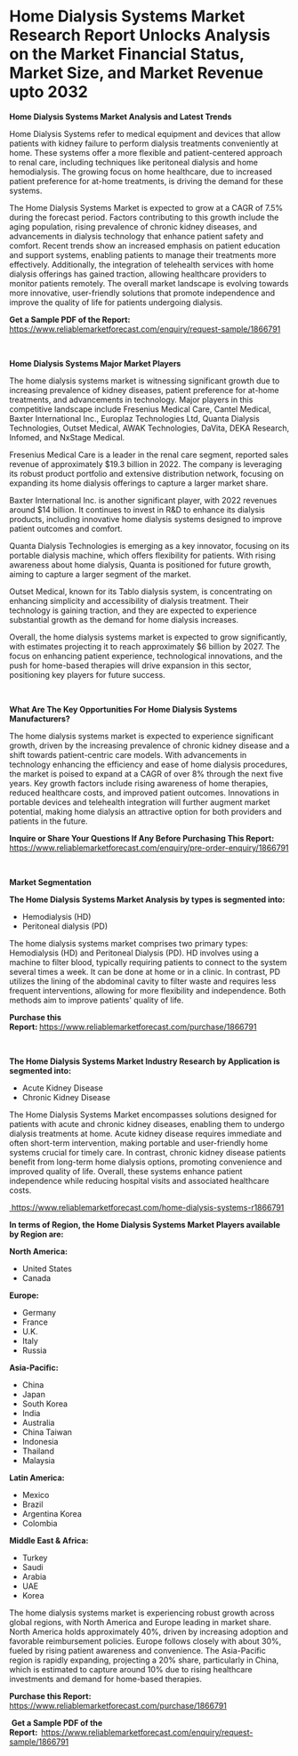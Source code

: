 <p><h1>Home Dialysis Systems Market Research Report Unlocks Analysis on the Market Financial Status, Market Size, and Market Revenue upto 2032</h1></p><p><strong>Home Dialysis Systems Market Analysis and Latest Trends</strong></p>
<p><p>Home Dialysis Systems refer to medical equipment and devices that allow patients with kidney failure to perform dialysis treatments conveniently at home. These systems offer a more flexible and patient-centered approach to renal care, including techniques like peritoneal dialysis and home hemodialysis. The growing focus on home healthcare, due to increased patient preference for at-home treatments, is driving the demand for these systems.</p><p>The Home Dialysis Systems Market is expected to grow at a CAGR of 7.5% during the forecast period. Factors contributing to this growth include the aging population, rising prevalence of chronic kidney diseases, and advancements in dialysis technology that enhance patient safety and comfort. Recent trends show an increased emphasis on patient education and support systems, enabling patients to manage their treatments more effectively. Additionally, the integration of telehealth services with home dialysis offerings has gained traction, allowing healthcare providers to monitor patients remotely. The overall market landscape is evolving towards more innovative, user-friendly solutions that promote independence and improve the quality of life for patients undergoing dialysis.</p></p>
<p><strong>Get a Sample PDF of the Report:&nbsp;</strong> <a href="https://www.reliablemarketforecast.com/enquiry/request-sample/1866791?utm_campaign=1893&utm_medium=2&utm_source=Github&utm_content=ia&utm_term=14042025&utm_id=home-dialysis-systems">https://www.reliablemarketforecast.com/enquiry/request-sample/1866791</a></p>
<p>&nbsp;</p>
<p><strong>Home Dialysis Systems Major Market Players</strong></p>
<p><p>The home dialysis systems market is witnessing significant growth due to increasing prevalence of kidney diseases, patient preference for at-home treatments, and advancements in technology. Major players in this competitive landscape include Fresenius Medical Care, Cantel Medical, Baxter International Inc., Europlaz Technologies Ltd, Quanta Dialysis Technologies, Outset Medical, AWAK Technologies, DaVita, DEKA Research, Infomed, and NxStage Medical.</p><p>Fresenius Medical Care is a leader in the renal care segment, reported sales revenue of approximately $19.3 billion in 2022. The company is leveraging its robust product portfolio and extensive distribution network, focusing on expanding its home dialysis offerings to capture a larger market share.</p><p>Baxter International Inc. is another significant player, with 2022 revenues around $14 billion. It continues to invest in R&D to enhance its dialysis products, including innovative home dialysis systems designed to improve patient outcomes and comfort. </p><p>Quanta Dialysis Technologies is emerging as a key innovator, focusing on its portable dialysis machine, which offers flexibility for patients. With rising awareness about home dialysis, Quanta is positioned for future growth, aiming to capture a larger segment of the market.</p><p>Outset Medical, known for its Tablo dialysis system, is concentrating on enhancing simplicity and accessibility of dialysis treatment. Their technology is gaining traction, and they are expected to experience substantial growth as the demand for home dialysis increases.</p><p>Overall, the home dialysis systems market is expected to grow significantly, with estimates projecting it to reach approximately $6 billion by 2027. The focus on enhancing patient experience, technological innovations, and the push for home-based therapies will drive expansion in this sector, positioning key players for future success.</p></p>
<p>&nbsp;</p>
<p><strong>What Are The Key Opportunities For Home Dialysis Systems Manufacturers?</strong></p>
<p><p>The home dialysis systems market is expected to experience significant growth, driven by the increasing prevalence of chronic kidney disease and a shift towards patient-centric care models. With advancements in technology enhancing the efficiency and ease of home dialysis procedures, the market is poised to expand at a CAGR of over 8% through the next five years. Key growth factors include rising awareness of home therapies, reduced healthcare costs, and improved patient outcomes. Innovations in portable devices and telehealth integration will further augment market potential, making home dialysis an attractive option for both providers and patients in the future.</p></p>
<p><strong>Inquire or Share Your Questions If Any Before Purchasing This Report:</strong> <a href="https://www.reliablemarketforecast.com/enquiry/pre-order-enquiry/1866791?utm_campaign=1893&utm_medium=2&utm_source=Github&utm_content=ia&utm_term=14042025&utm_id=home-dialysis-systems">https://www.reliablemarketforecast.com/enquiry/pre-order-enquiry/1866791</a></p>
<p>&nbsp;</p>
<p><strong>Market Segmentation</strong></p>
<p><strong>The Home Dialysis Systems Market Analysis by types is segmented into:</strong></p>
<p><ul><li>Hemodialysis (HD)</li><li>Peritoneal dialysis (PD)</li></ul></p>
<p><p>The home dialysis systems market comprises two primary types: Hemodialysis (HD) and Peritoneal Dialysis (PD). HD involves using a machine to filter blood, typically requiring patients to connect to the system several times a week. It can be done at home or in a clinic. In contrast, PD utilizes the lining of the abdominal cavity to filter waste and requires less frequent interventions, allowing for more flexibility and independence. Both methods aim to improve patients' quality of life.</p></p>
<p><strong>Purchase this Report:&nbsp;</strong><a href="https://www.reliablemarketforecast.com/purchase/1866791?utm_campaign=1893&utm_medium=2&utm_source=Github&utm_content=ia&utm_term=14042025&utm_id=home-dialysis-systems">https://www.reliablemarketforecast.com/purchase/1866791</a></p>
<p>&nbsp;</p>
<p><strong>The Home Dialysis Systems Market Industry Research by Application is segmented into:</strong></p>
<p><ul><li>Acute Kidney Disease</li><li>Chronic Kidney Disease</li></ul></p>
<p><p>The Home Dialysis Systems Market encompasses solutions designed for patients with acute and chronic kidney diseases, enabling them to undergo dialysis treatments at home. Acute kidney disease requires immediate and often short-term intervention, making portable and user-friendly home systems crucial for timely care. In contrast, chronic kidney disease patients benefit from long-term home dialysis options, promoting convenience and improved quality of life. Overall, these systems enhance patient independence while reducing hospital visits and associated healthcare costs.</p></p>
<p><a href="https://www.reliablemarketforecast.com/home-dialysis-systems-r1866791?utm_campaign=1893&utm_medium=2&utm_source=Github&utm_content=ia&utm_term=14042025&utm_id=home-dialysis-systems">&nbsp;https://www.reliablemarketforecast.com/home-dialysis-systems-r1866791</a></p>
<p><strong>In terms of Region, the Home Dialysis Systems Market Players available by Region are:</strong></p>
<p>
    <p> <strong> North America: </strong>
        <ul>
            <li>United States</li>
            <li>Canada</li>
        </ul>
        </p> 
    <p> <strong> Europe: </strong>
        <ul>
            <li>Germany</li>
            <li>France</li>
            <li>U.K.</li>
            <li>Italy</li>
            <li>Russia</li>
        </ul>
        </p> 
    <p> <strong> Asia-Pacific: </strong>
        <ul>
            <li>China</li>
            <li>Japan</li>
            <li>South Korea</li>
            <li>India</li>
            <li>Australia</li>
            <li>China Taiwan</li>
            <li>Indonesia</li>
            <li>Thailand</li>
            <li>Malaysia</li>
        </ul>
        </p> 
    <p> <strong> Latin America: </strong>
        <ul>
            <li>Mexico</li>
            <li>Brazil</li>
            <li>Argentina Korea</li>
            <li>Colombia</li>
        </ul>
        </p> 
    <p> <strong> Middle East & Africa: </strong>
        <ul>
            <li>Turkey</li>
            <li>Saudi</li>
            <li>Arabia</li>
            <li>UAE</li>
            <li>Korea</li>
        </ul>
    </p>
    </p>
<p><p>The home dialysis systems market is experiencing robust growth across global regions, with North America and Europe leading in market share. North America holds approximately 40%, driven by increasing adoption and favorable reimbursement policies. Europe follows closely with about 30%, fueled by rising patient awareness and convenience. The Asia-Pacific region is rapidly expanding, projecting a 20% share, particularly in China, which is estimated to capture around 10% due to rising healthcare investments and demand for home-based therapies.</p></p>
<p><strong>Purchase this Report: </strong><a href="https://www.reliablemarketforecast.com/purchase/1866791?utm_campaign=1893&utm_medium=2&utm_source=Github&utm_content=ia&utm_term=14042025&utm_id=home-dialysis-systems">https://www.reliablemarketforecast.com/purchase/1866791</a></p>
<p>&nbsp;<strong>Get a Sample PDF of the Report:&nbsp;&nbsp;</strong><a href="https://www.reliablemarketforecast.com/enquiry/request-sample/1866791?utm_campaign=1893&utm_medium=2&utm_source=Github&utm_content=ia&utm_term=14042025&utm_id=home-dialysis-systems">https://www.reliablemarketforecast.com/enquiry/request-sample/1866791</a></p>
<p><strong></strong></p>
<p><p></p><p></p><p></p></p>
